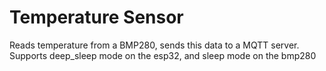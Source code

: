 # Temperature Sensor
Reads temperature from a BMP280, sends this data to a MQTT server.
Supports deep_sleep mode on the esp32, and sleep mode on the bmp280
